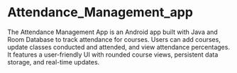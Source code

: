 # Attendance_Management_app
The Attendance Management App is an Android app built with Java and Room Database to track attendance for courses. Users can add courses, update classes conducted and attended, and view attendance percentages. It features a user-friendly UI with rounded course views, persistent data storage, and real-time updates.
